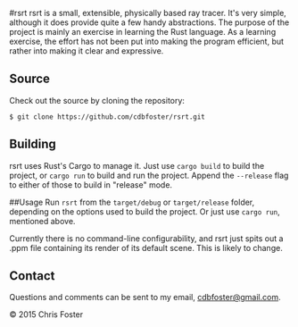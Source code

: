 #rsrt
rsrt is a small, extensible, physically based ray tracer.  It's very simple, although it does provide quite a few handy abstractions.  The purpose of the project is mainly an exercise in learning the Rust language.  As a learning exercise, the effort has not been put into making the program efficient, but rather into making it clear and expressive.

## Source
Check out the source by cloning the repository:

    $ git clone https://github.com/cdbfoster/rsrt.git

## Building
rsrt uses Rust's Cargo to manage it.  Just use `cargo build` to build the project, or `cargo run` to build and run the project.  Append the `--release` flag to either of those to build in "release" mode.

##Usage
Run `rsrt` from the `target/debug` or `target/release` folder, depending on the options used to build the project.  Or just use `cargo run`, mentioned above.

Currently there is no command-line configurability, and rsrt just spits out a .ppm file containing its render of its default scene.  This is likely to change.

## Contact
Questions and comments can be sent to my email, cdbfoster@gmail.com.

© 2015 Chris Foster
